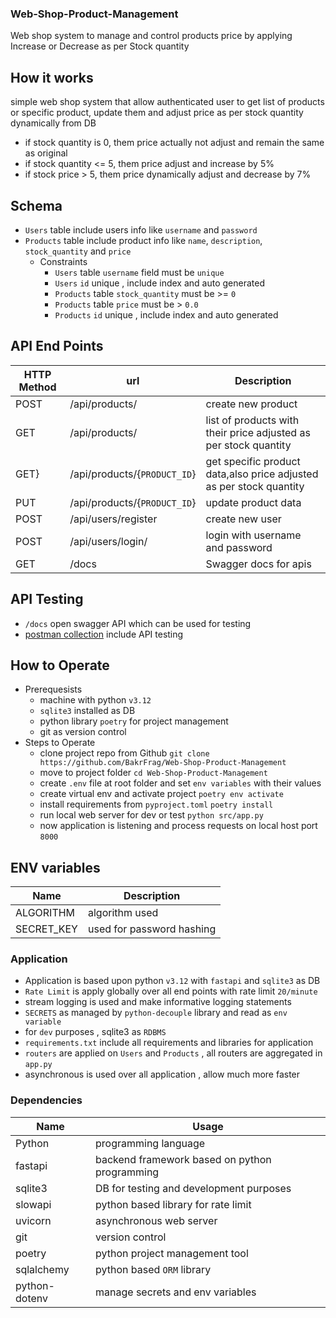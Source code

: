 ### Web-Shop-Product-Management

Web shop system to manage and control products price by applying Increase or Decrease as per Stock quantity

## How it works

simple web shop system that allow authenticated user to get list of products or specific product, update them and adjust price as per stock quantity dynamically from DB

- if stock quantity is 0, them price actually not adjust and remain the same as original 
- if stock quantity <= 5, them price adjust and increase by 5%
- if stock price > 5, them price dynamically adjust and decrease by 7%
## Schema
- `Users` table include users info like `username` and `password`
- `Products` table include product info like `name`, `description`, `stock_quantity` and `price`
	- Constraints
		- `Users` table `username` field must be `unique`
		- `Users` `id` unique , include index and auto generated
		- `Products` table `stock_quantity` must be >= `0`
		- `Products` table `price` must be > `0.0`
		- `Products` `id` unique , include index and auto generated
## API End Points 
|  HTTP Method| url  | Description|
|--|--|-|
|  POST| /api/products/ | create new product|
| GET| /api/products/| list of products with their price adjusted as per stock quantity | 
|GET} | /api/products/{`PRODUCT_ID`}| get specific product data,also price adjusted as per stock quantity|
| PUT | /api/products/{`PRODUCT_ID`}| update product data| 
|POST | /api/users/register | create new user|
|POST | /api/users/login/ | login with username and password |
| GET | /docs | Swagger docs for apis| 

## API Testing 
- `/docs` open swagger API which can be used for testing 
- [postman collection](https://api.postman.com/collections/6749950-55e0a4c0-cf3f-48e9-8903-89571c2bacbf?access_key=PMAT-01JP0VYV9QGF7CPJBJWBJ3KSNM) include API testing  

## How to Operate 
-	Prerequesists 
	-	 machine with python `v3.12`  
	-	 `sqlite3` installed as DB 
	- python library `poetry` for project management 
	- git as version control 
- Steps to Operate 
	- clone project repo from Github `git clone https://github.com/BakrFrag/Web-Shop-Product-Management`
	- move to project folder `cd Web-Shop-Product-Management`
	- create `.env` file at root folder and set `env variables` with their values 
	- create virtual env and activate project `poetry env activate` 
	- install requirements from `pyproject.toml` `poetry install`
	- run local web server for dev or test `python src/app.py`
	- now application is listening and process requests on local host port `8000`
## ENV variables 
| Name | Description |
|--|--|
|  ALGORITHM| algorithm used |
|SECRET_KEY | used for password hashing| 

### Application 
- Application is based upon python `v3.12` with `fastapi` and `sqlite3` as DB 
- `Rate Limit` is apply globally over all end points with rate limit `20/minute`
- stream logging is used and make informative logging statements 
- `SECRETS` as managed by `python-decouple` library and read as `env variable`
- for `dev` purposes , sqlite3 as `RDBMS` 
- `requirements.txt` include all requirements and libraries for application 
- `routers` are applied on `Users` and `Products` , all routers are aggregated in `app.py` 
- asynchronous is used over all application , allow much more faster 

### Dependencies
|Name| Usage  |
|--|--|
|  Python| programming language  |
| fastapi| backend framework based on python programming|
|sqlite3| DB for testing and development purposes |
|slowapi| python based library for rate limit |
|uvicorn| asynchronous web server |
|git| version control | 
| poetry| python project management tool| 
| sqlalchemy| python based `ORM` library |
|python-dotenv| manage secrets and env variables |

 
